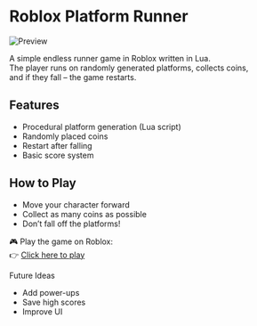 # Roblox Platform Runner

![Preview](screen-roblox-first-game.png)

A simple endless runner game in Roblox written in Lua.  
The player runs on randomly generated platforms, collects coins,  
and if they fall – the game restarts.  

##  Features
- Procedural platform generation (Lua script)
- Randomly placed coins
- Restart after falling
- Basic score system

##  How to Play
- Move your character forward
- Collect as many coins as possible
- Don’t fall off the platforms!

🎮 Play the game on Roblox:  
👉 [Click here to play]((https://ro.blox.com/Ebh5?af_dp=roblox%3A%2F%2Fnavigation%2Fgame_details%3FgameId%3D7639358073&af_web_dp=https%3A%2F%2Fwww.roblox.com%2Fgames%2F88062952846613))

Future Ideas
- Add power-ups
- Save high scores
- Improve UI
